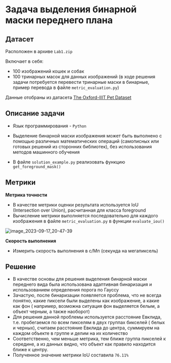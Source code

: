 #  Задача выделения бинарной маски переднего плана
## Датасет
Расположен в архиве `Lab1.zip`

Включает в себя:
* 100 изображений кошек и собак 
* 100 тринарных масок для данных изображений (в ходе решения задачи потребуется перевести тринарные маски в бинарные, пример перевода в файле `metric_evaluation.py`)

Данные отобраны из датасета [The Oxford-IIIT Pet Dataset](https://www.robots.ox.ac.uk/~vgg/data/pets/)

## Описание задачи
* Язык программирования - `Python`
* Выделение бинарной маски изображения может быть выполнено с помощью различных математических операций (самописных или готовых решений из сторонних библиотек), без использования методов машинного обучения

* В файле `solution_example.py` реализовать функцию `get_foreground_mask()`

## Метрики
**Метрика точности**
* В качестве метрики оценки результата используется IoU (Intersection over Union), расчитанная для класса foreground
* Вычисление метрики выполняется последовательно для каждого изображения в файле `metric_evaluation.py` в функции `evaluate_iou()`

![image_2023-09-17_20-47-39](https://learnopencv.com/wp-content/uploads/2022/12/feature-image-iou-1-1024x292.jpg)

**Скорость выполнения**
* Измерить скорость выполнения в с/Мп (секунда на мегапиксель)

## Решение
* В качестве основы для решения выделения бинарной маски переднего вида была использована адаптивная бинаризация и использованием определения порога по Гауссу
* Зачастую, после бинаризации появляется проблема, что не всегда понятно, какие пиксели были выделены как изображение, а какие как фон ( например, возможна ситуация фон выделяется белым, а объект черным, а также наоборот)
* Для решения данной проблемы используется расстояние Евклида, т.е. пробегаемся по всем пикселям в двух группах бикселей ( белых и черных), считаем расстояние Евклида до центра, суммируем на каждом объекте в группе и делим на их количество
* Соответственно, чем меньше метрика, тем ближе группа пикселей к середине, а из данных видно, что объект как правило находится ближе к центру.
* Полученное значение метрики  IoU составила `76.11%`
